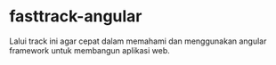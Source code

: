 # fasttrack-angular

Lalui track ini agar cepat dalam memahami dan menggunakan angular framework untuk membangun aplikasi web.
